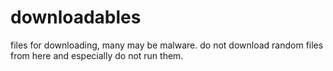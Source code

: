 # downloadables
files for downloading, many may be malware. do not download random files from here and especially do not run them.
